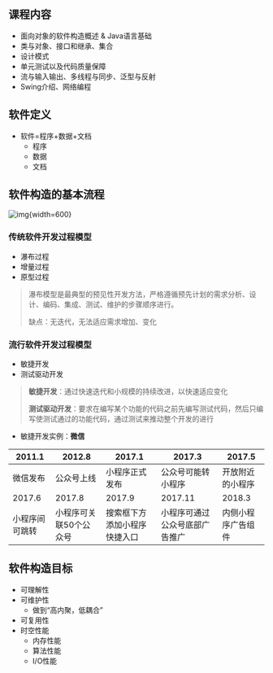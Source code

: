 ## 课程内容

- 面向对象的软件构造概述 & Java语言基础
- 类与对象、接口和继承、集合
- 设计模式
- 单元测试以及代码质量保障
- 流与输入输出、多线程与同步、泛型与反射
- Swing介绍、网络编程

## 软件定义

- 软件=程序+数据+文档
    - 程序
    - 数据
    - 文档

## 软件构造的基本流程

![img](https://github.com/DINOREXNB/DINOREXNB.github.io/blob/main/docs/images/java1-1.png?raw=true){width=600}

### 传统软件开发过程模型

- 瀑布过程
- 增量过程
- 原型过程

> 瀑布模型是最典型的预见性开发方法，严格遵循预先计划的需求分析、设计、编码、集成、测试、维护的步骤顺序进行。
> 
> 缺点：无迭代，无法适应需求增加、变化

### 流行软件开发过程模型

- 敏捷开发
- 测试驱动开发

> **敏捷开发**：通过快速迭代和小规模的持续改进，以快速适应变化
>
> **测试驱动开发**：要求在编写某个功能的代码之前先编写测试代码，然后只编写使测试通过的功能代码，通过测试来推动整个开发的进行

- 敏捷开发实例：**微信**

|2011.1|2012.8|2017.1|2017.3|2017.5|
|-|-|-|-|-|
|微信发布|公众号上线|小程序正式发布|公众号可能转小程序|开放附近的小程序|
|2017.6|2017.8|2017.9|2017.11|2018.3|
|小程序间可跳转|小程序可关联50个公众号|搜索框下方添加小程序快捷入口|小程序可通过公众号底部广告推广|内侧小程序广告组件|
 
## 软件构造目标

- 可理解性
- 可维护性
    - 做到“高内聚，低耦合”
- 可复用性
- 时空性能
    - 内存性能
    - 算法性能
    - I/O性能